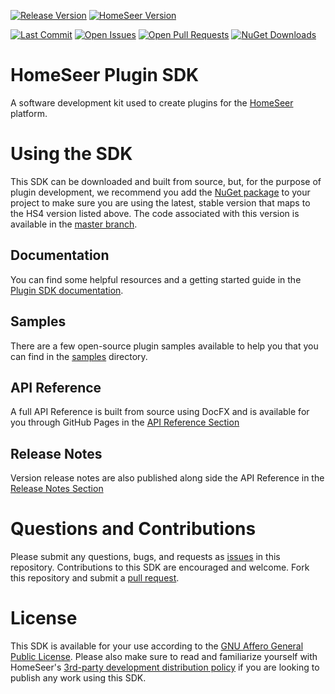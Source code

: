 [![Release Version][release-badge]][nuget-package-url]
[![HomeSeer Version][hs-version-badge]][hs-version-url]

[![Last Commit][maintained-badge]][commits-url]
[![Open Issues][open-issues]][issues-url]
[![Open Pull Requests][open-pull-requests]][pull-requests-url]
[![NuGet Downloads][nuget-downloads]][nuget-package-url]


# HomeSeer Plugin SDK
A software development kit used to create plugins for the [HomeSeer][homeseer-url] platform.

# Using the SDK
This SDK can be downloaded and built from source, but, for the purpose of plugin development, we recommend you add the [NuGet package][nuget-package-url] to your project to make sure you are using the latest, stable version that maps to the HS4 version listed above.  The code associated with this version is available in the [master branch][master-branch].

## Documentation
You can find some helpful resources and a getting started guide in the [Plugin SDK documentation][plugin-sdk-docs].

## Samples
There are a few open-source plugin samples available to help you that you can find in the [samples](./samples) directory.

## API Reference
A full API Reference is built from source using DocFX and is available for you through GitHub Pages in the [API Reference Section][api-reference-url]

## Release Notes
Version release notes are also published along side the API Reference in the [Release Notes Section][release-notes-url]

# Questions and Contributions
Please submit any questions, bugs, and requests as [issues][issues-url] in this repository.  Contributions to this SDK are encouraged and welcome.  Fork this repository and submit a [pull request][pull-requests-url].

# License
This SDK is available for your use according to the [GNU Affero General Public License][license-url]. Please also make sure to read and familiarize yourself with HomeSeer's [3rd-party development distribution policy][distribution-policy] if you are looking to publish any work using this SDK.

<!-- Images & Badges -->

[release-badge]: https://img.shields.io/nuget/v/HomeSeer-PluginSDK
[hs-version-badge]: https://img.shields.io/badge/Works%20With-HS4.1.100.0%2B-blue
[maintained-badge]: https://img.shields.io/github/last-commit/HomeSeer/Plugin-SDK
[hs-logo]: http://homeseer.com/images/HS4/hs4-64.png
[nuget-downloads]: https://img.shields.io/nuget/dt/HomeSeer-PluginSDK
[open-issues]: https://img.shields.io/github/issues-raw/HomeSeer/Plugin-SDK
[open-pull-requests]: https://img.shields.io/github/issues-pr-raw/HomeSeer/Plugin-SDK

<!-- URLs -->
[hs-version-url]: https://homeseer.com/
[distribution-policy]: https://homeseer.com/3rd-party-development-distribution-policy/
[homeseer-url]: https://homeseer.com/
[plugin-sdk-docs]: https://docs.homeseer.com/display/HSPI
[nuget-package-url]: https://www.nuget.org/packages/HomeSeer-PluginSDK/
[issues-url]: https://github.com/HomeSeer/Plugin-SDK/issues
[pull-requests-url]: https://github.com/HomeSeer/Plugin-SDK/pulls
[commits-url]: https://github.com/HomeSeer/Plugin-SDK/commits/master
[license-url]: https://www.gnu.org/licenses/agpl-3.0.en.html
[master-branch]: https://github.com/HomeSeer/Plugin-SDK/tree/master
[dev-branch]: https://github.com/HomeSeer/Plugin-SDK/tree/dev
[api-reference-url]: https://homeseer.github.io/Plugin-SDK-Docs/api/index.html
[release-notes-url]: https://homeseer.github.io/Plugin-SDK-Docs/release_notes/index.html
[samples-url]: https://docs.homeseer.com/display/HSPI/Sample+Plugins
